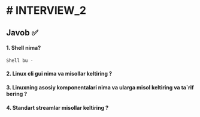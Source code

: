 # # INTERVIEW_2
## Javob ✅

#### 1. Shell nima?

```
Shell bu -
```
#### 2. Linux cli gui nima va misollar keltiring ?

#### 3. Linuxning asosiy komponentalari nima va ularga misol keltiring va ta`rif bering ?

#### 4. Standart streamlar misollar keltiring ?
